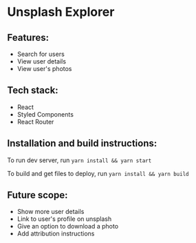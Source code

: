 # Unsplash Explorer

## Features:

- Search for users
- View user details
- View user's photos

## Tech stack:

- React
- Styled Components
- React Router

## Installation and build instructions:

To run dev server, run `yarn install && yarn start`

To build and get files to deploy, run `yarn install && yarn build`

## Future scope:

- Show more user details
- Link to user's profile on unsplash
- Give an option to download a photo
- Add attribution instructions
